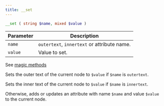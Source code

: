 ```yaml
---
title: __set
---
```


```php
__set ( string $name, mixed $value )
```

| Parameter | Description
| --------- | -----------
| `name`    | `outertext`, `innertext` or attribute name.
| `value`   | Value to set.

See [magic methods](http://php.net/manual/en/language.oop5.overloading.php#object.get)

Sets the outer text of the current node to `$value` if `$name` is `outertext`.

Sets the inner text of the current node to `$value` if `$name` is `innertext`.

Otherwise, adds or updates an attribute with name `$name` and value `$value` to the current node.